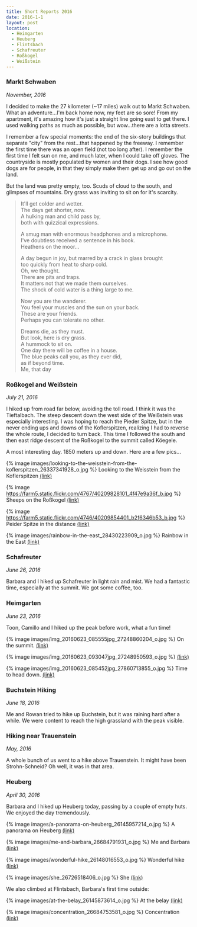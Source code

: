 ```yaml
---
title: Short Reports 2016
date: 2016-1-1
layout: post
location: 
  - Heimgarten
  - Heuberg
  - Flintsbach
  - Schafreuter
  - Roßkogel
  - Weißstein
---
```


### Markt Schwaben
_November, 2016_

I decided to make the 27 kilometer (~17 miles) walk out to Markt Schwaben.
What an adventure...I'm back home now, my feet are so sore! From my apartment,
it's amazing how it's just a straight line going east to get there. I used
walking paths as much as possible, but wow...there are a lotta streets.

I remember a few special moments: the end of the six-story buildings that
separate "city" from the rest...that happened by the freeway. I remember the
first time there was an open field (not too long after). I remember the
first time I felt sun on me, and much later, when I could take off gloves.
The countryside is mostly populated by women and their dogs. I see how good
dogs are for people, in that they simply make them get up and go out on the
land.

But the land was pretty empty, too. Scuds of cloud to the south, and glimpses
of mountains. Dry grass was inviting to sit on for it's scarcity.

> It'll get colder and wetter.  
> The days get shorter, now.  
> A hulking man and child pass by,  
> both with quizzical expressions.  
>   
> A smug man with enormous headphones and a microphone.  
> I've doubtless received a sentence in his book.  
> Heathens on the moor...  
>   
> A day begun in joy, but marred by a crack in glass brought  
> too quickly from heat to sharp cold.  
> Oh, we thought.  
> There are pits and traps.  
> It matters not that we made them ourselves.  
> The shock of cold water is a thing large to me.  
>   
> Now you are the wanderer.  
> You feel your muscles and the sun on your back.  
> These are your friends.  
> Perhaps you can tolerate no other.  
>   
> Dreams die, as they must.  
> But look, here is dry grass.  
> A hummock to sit on.  
> One day there will be coffee in a house.  
> The blue peaks call you, as they ever did,  
> as if beyond time.  
>                 Me, that day

### Roßkogel and Weißstein
_July 21, 2016_

I hiked up from road far below, avoiding the toll road. I think it was
the Tieftalbach. The steep descent down the west side of the
Weißstein was especially interesting. I was hoping to reach the
Pieder Spitze, but in the never ending ups and downs of the Koflerspitzen,
realizing I had to reverse the whole route, I decided to turn back.
This time I followed the south and then east ridge descent of the
Roßkogel to the summit called Köegele. 

A most interesting day. 1850 meters up and down. Here are a few pics...

{% image images/looking-to-the-weisstein-from-the-koflerspitzen_26337341928_o.jpg %}
Looking to the Weisstein from the Koflerspitzen
<a href='https://www.flickr.com/photos/55338612@N00/26337341928'>(link)</a>



{% image https://farm5.static.flickr.com/4767/40209828101_4f47e9a36f_b.jpg %}
Sheeps on the Roßkogel
<a href='https://www.flickr.com/photos/55338612@N00/40209828101'>(link)</a>



{% image https://farm5.static.flickr.com/4746/40209854401_b2f6346b53_b.jpg %}
Peider Spitze in the distance
<a href='https://www.flickr.com/photos/55338612@N00/40209854401'>(link)</a>



{% image images/rainbow-in-the-east_28430223909_o.jpg %}
Rainbow in the East
<a href='https://www.flickr.com/photos/55338612@N00/28430223909'>(link)</a>




### Schafreuter
_June 26, 2016_

Barbara and I hiked up Schafreuter in light rain and mist. We had a fantastic
time, especially at the summit. We got some coffee, too.

### Heimgarten
_June 23, 2016_

Toon, Camillo and I hiked up the peak before work, what a fun time!

{% image images/img_20160623_085555jpg_27248860204_o.jpg %}
On the summit.
<a href='https://www.flickr.com/photos/55338612@N00/27248860204'>(link)</a>



{% image images/img_20160623_093047jpg_27248950593_o.jpg %}
<a href='https://www.flickr.com/photos/55338612@N00/27248950593'>(link)</a>



{% image images/img_20160623_085452jpg_27860713855_o.jpg %}
Time to head down.
<a href='https://www.flickr.com/photos/55338612@N00/27860713855'>(link)</a>

### Buchstein Hiking
_June 18, 2016_

Me and Rowan tried to hike up Buchstein, but it was raining hard after a while.
We were content to reach the high grassland with the peak visible.

### Hiking near Trauenstein
_May, 2016_

A whole bunch of us went to a hike above Trauenstein.
It might have been Strohn-Schneid? Oh well, it was in that area.

### Heuberg
_April 30, 2016_

Barbara and I hiked up Heuberg today, passing by a couple of empty huts.
We enjoyed the day tremendously.

{% image images/a-panorama-on-heuberg_26145957214_o.jpg %}
A panorama on Heuberg
<a href='https://www.flickr.com/photos/55338612@N00/26145957214'>(link)</a>



{% image images/me-and-barbara_26684791931_o.jpg %}
Me and Barbara
<a href='https://www.flickr.com/photos/55338612@N00/26684791931'>(link)</a>



{% image images/wonderful-hike_26148016553_o.jpg %}
Wonderful hike
<a href='https://www.flickr.com/photos/55338612@N00/26148016553'>(link)</a>



{% image images/she_26726518406_o.jpg %}
She
<a href='https://www.flickr.com/photos/55338612@N00/26726518406'>(link)</a>

We also climbed at Flintsbach, Barbara's first time outside:

{% image images/at-the-belay_26145873614_o.jpg %}
At the belay
<a href='https://www.flickr.com/photos/55338612@N00/26145873614'>(link)</a>


{% image images/concentration_26684753581_o.jpg %}
Concentration
<a href='https://www.flickr.com/photos/55338612@N00/26684753581'>(link)</a>


